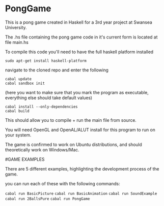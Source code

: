 # PongGame

This is a pong game created in Haskell for a 3rd year project at Swansea University.

The .hs file containing the pong game code in it's current form is located at file main.hs

To compile this code you'll need to have the full haskell platform installed

`sudo apt-get install haskell-platform`

navigate to the cloned repo and enter the following

```
cabal update
cabal sandbox init
```

(here you want to make sure that you mark the program as executable, everything else should take default values)

```
cabal install --only-dependencies
cabal build
```

This should allow you to compile + run the main file from source.

You will need OpenGL and OpenAL/ALUT install for this program to run on your system.

The game is confirmed to work on Ubuntu distributions, and should theoretically work on Windows/Mac.

#GAME EXAMPLES

There are 5 different examples, highlighting the development process of the game.

you can run each of these with the following commands:

`cabal run BasicPicture`
`cabal run BasicAnimation`
`cabal run SoundExample`
`cabal run 2BallsPure`
`cabal run PongGame`

